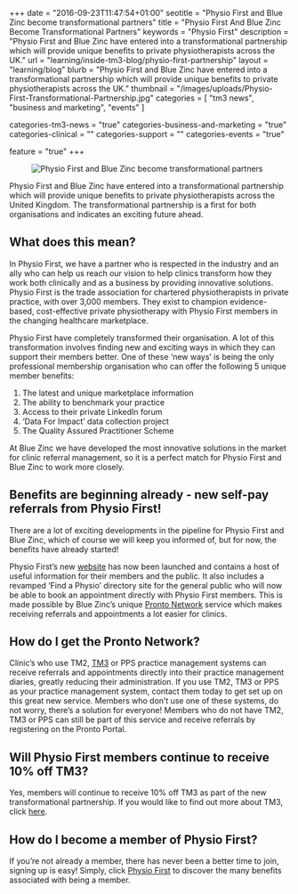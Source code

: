 +++
date = "2016-09-23T11:47:54+01:00"
seotitle = "Physio First and Blue Zinc become transformational partners"
title = "Physio First And Blue Zinc Become Transformational Partners"
keywords = "Physio First"
description = "Physio First and Blue Zinc have entered into a transformational partnership which will provide unique benefits to private physiotherapists across the UK."
url = "learning/inside-tm3-blog/physio-first-partnership"
layout = "learning/blog"
blurb = "Physio First and Blue Zinc have entered into a transformational partnership which will provide unique benefits to private physiotherapists across the UK."
thumbnail = "/images/uploads/Physio-First-Transformational-Partnership.jpg"
categories = [ "tm3 news", "business and marketing", "events" ]


categories-tm3-news = "true"
categories-business-and-marketing = "true"
categories-clinical = ""
categories-support = ""
categories-events = "true"

feature = "true"
+++

<figure>
  <img src="/images/uploads/Physio-First-Transformational-Partnership.jpg" alt="Physio First and Blue Zinc become transformational partners" />
</figure>


Physio First and Blue Zinc have entered into a transformational partnership which will provide unique benefits to private physiotherapists across the United Kingdom. The transformational partnership is a first for both organisations and indicates an exciting future ahead.

<h2>What does this mean?</h2>

In Physio First, we have a partner who is respected in the industry and an ally who can help us reach our vision to help clinics transform how they work both clinically and as a business by providing innovative solutions. Physio First is the trade association for chartered physiotherapists in private practice, with over 3,000 members. They exist to champion evidence-based, cost-effective private physiotherapy with Physio First members in the changing healthcare marketplace.

Physio First have completely transformed their organisation. A lot of this transformation involves finding new and exciting ways in which they can support their members better. One of these ‘new ways’ is being the only professional membership organisation who can offer the following 5 unique member benefits:

1. The latest and unique marketplace information
2. The ability to benchmark your practice
3. Access to their private LinkedIn forum
4. ‘Data For Impact’ data collection project
5. The Quality Assured Practitioner Scheme

At Blue Zinc we have developed the most innovative solutions in the market for clinic referral management, so it is a perfect match for Physio First and Blue Zinc to work more closely.

<h2>Benefits are beginning already - new self-pay referrals from Physio First!</h2>

There are a lot of exciting developments in the pipeline for Physio First and Blue Zinc, which of course we will keep you informed of, but for now, the benefits have already started!

Physio First’s new [website](http://www.physiofirst.org.uk/) has now been launched and contains a host of useful information for their members and the public. It also includes a revamped ‘Find a Physio’ directory site for the general public who will now be able to book an appointment directly with Physio First members. This is made possible by Blue Zinc’s unique [Pronto Network](https://www.pronto-network.com/) service which makes receiving referrals and appointments a lot easier for clinics.

<h2>How do I get the Pronto Network?</h2>

Clinic’s who use TM2, [TM3](www.tm3practicemanagement.com) or PPS practice management systems can receive referrals and appointments directly into their practice management diaries, greatly reducing their administration.  If you use TM2, TM3 or PPS as your practice management system, contact them today to get set up on this great new service. Members who don’t use one of these systems, do not worry, there’s a solution for everyone! Members who do not have TM2, TM3 or PPS can still be part of this service and receive referrals by registering on the Pronto Portal.

<h2>Will Physio First members continue to receive 10% off TM3?</h2>

Yes, members will continue to receive 10% off TM3 as part of the new transformational partnership. If you would like to find out more about TM3, click [here](https://www.tm3practicemanagement.com/).

<h2>How do I become a member of Physio First?</h2>

If you’re not already a member, there has never been a better time to join, signing up is easy! Simply, click [Physio First](http://www.physiofirst.org.uk/benefits.html) to discover the many benefits associated with being a member.


